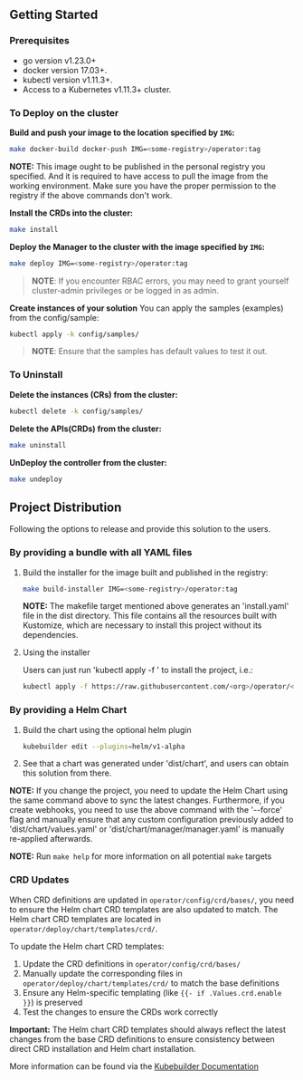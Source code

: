 ## Getting Started

### Prerequisites

- go version v1.23.0+
- docker version 17.03+.
- kubectl version v1.11.3+.
- Access to a Kubernetes v1.11.3+ cluster.

### To Deploy on the cluster

**Build and push your image to the location specified by `IMG`:**

```sh
make docker-build docker-push IMG=<some-registry>/operator:tag
```

**NOTE:** This image ought to be published in the personal registry you specified.
And it is required to have access to pull the image from the working environment.
Make sure you have the proper permission to the registry if the above commands don't work.

**Install the CRDs into the cluster:**

```sh
make install
```

**Deploy the Manager to the cluster with the image specified by `IMG`:**

```sh
make deploy IMG=<some-registry>/operator:tag
```

> **NOTE**: If you encounter RBAC errors, you may need to grant yourself cluster-admin
> privileges or be logged in as admin.

**Create instances of your solution**
You can apply the samples (examples) from the config/sample:

```sh
kubectl apply -k config/samples/
```

> **NOTE**: Ensure that the samples has default values to test it out.

### To Uninstall

**Delete the instances (CRs) from the cluster:**

```sh
kubectl delete -k config/samples/
```

**Delete the APIs(CRDs) from the cluster:**

```sh
make uninstall
```

**UnDeploy the controller from the cluster:**

```sh
make undeploy
```

## Project Distribution

Following the options to release and provide this solution to the users.

### By providing a bundle with all YAML files

1. Build the installer for the image built and published in the registry:

    ```sh
    make build-installer IMG=<some-registry>/operator:tag
    ```

   **NOTE:** The makefile target mentioned above generates an 'install.yaml'
   file in the dist directory. This file contains all the resources built
   with Kustomize, which are necessary to install this project without its
   dependencies.

2. Using the installer

   Users can just run 'kubectl apply -f <URL for YAML BUNDLE>' to install
   the project, i.e.:

    ```sh
    kubectl apply -f https://raw.githubusercontent.com/<org>/operator/<tag or branch>/dist/install.yaml
    ```

### By providing a Helm Chart

1. Build the chart using the optional helm plugin

    ```sh
    kubebuilder edit --plugins=helm/v1-alpha
    ```

2. See that a chart was generated under 'dist/chart', and users
   can obtain this solution from there.

**NOTE:** If you change the project, you need to update the Helm Chart
using the same command above to sync the latest changes. Furthermore,
if you create webhooks, you need to use the above command with
the '--force' flag and manually ensure that any custom configuration
previously added to 'dist/chart/values.yaml' or 'dist/chart/manager/manager.yaml'
is manually re-applied afterwards.

**NOTE:** Run `make help` for more information on all potential `make` targets

### CRD Updates

When CRD definitions are updated in `operator/config/crd/bases/`, you need to ensure the Helm chart CRD templates are also updated to match. The Helm chart CRD templates are located in `operator/deploy/chart/templates/crd/`.

To update the Helm chart CRD templates:

1. Update the CRD definitions in `operator/config/crd/bases/`
2. Manually update the corresponding files in `operator/deploy/chart/templates/crd/` to match the base definitions
3. Ensure any Helm-specific templating (like `{{- if .Values.crd.enable }}`) is preserved
4. Test the changes to ensure the CRDs work correctly

**Important:** The Helm chart CRD templates should always reflect the latest changes from the base CRD definitions to ensure consistency between direct CRD installation and Helm chart installation.

More information can be found via the [Kubebuilder Documentation](https://book.kubebuilder.io/introduction.html)